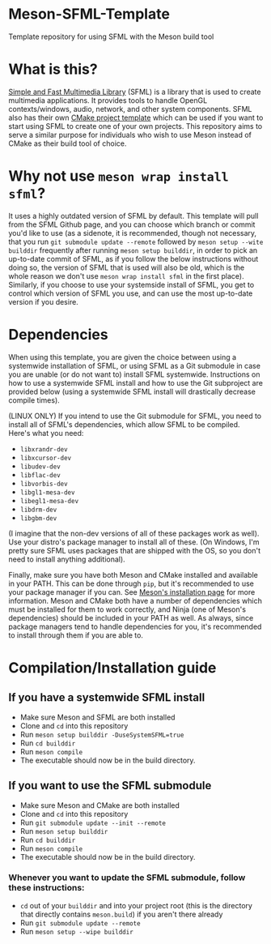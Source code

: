 # Meson-SFML-Template
Template repository for using SFML with the Meson build tool

# What is this?
[Simple and Fast Multimedia Library](https://www.sfml-dev.org/) (SFML) is a library that is used to create multimedia applications. It provides tools to handle OpenGL contexts/windows, audio, network, and other system components. SFML also has their own [CMake project template](https://github.com/SFML/cmake-sfml-project) which can be used if you want to start using SFML to create one of your own projects. This repository aims to serve a similar purpose for individuals who wish to use Meson instead of CMake as their build tool of choice.

# Why not use `meson wrap install sfml`?
It uses a highly outdated version of SFML by default. This template will pull from the SFML Github page, and you can choose which branch or commit you'd like to use (as a sidenote, it is recommended, though not necessary, that you run `git submodule update --remote` followed by `meson setup --wite builddir` frequently after running `meson setup builddir`, in order to pick an up-to-date commit of SFML, as if you follow the below instructions without doing so, the version of SFML that is used will also be old, which is the whole reason we don't use `meson wrap install sfml` in the first place). Similarly, if you choose to use your systemside install of SFML, you get to control which version of SFML you use, and can use the most up-to-date version if you desire.

# Dependencies
When using this template, you are given the choice between using a systemwide installation of SFML, or using SFML as a Git submodule in case you are unable (or do not want to) install SFML systemwide. Instructions on how to use a systemwide SFML install and how to use the Git subproject are provided below (using a systemwide SFML install will drastically decrease compile times).

(LINUX ONLY) If you intend to use the Git submodule for SFML, you need to install all of SFML's dependencies, which allow SFML to be compiled. Here's what you need:
- `libxrandr-dev`
- `libxcursor-dev`
- `libudev-dev`
- `libflac-dev`
- `libvorbis-dev`
- `libgl1-mesa-dev`
- `libegl1-mesa-dev`
- `libdrm-dev`
- `libgbm-dev`

(I imagine that the non-dev versions of all of these packages work as well). Use your distro's package manager to install all of these. (On Windows, I'm pretty sure SFML uses packages that are shipped with the OS, so you don't need to install anything additional).

Finally, make sure you have both Meson and CMake installed and available in your PATH. This can be done through `pip`, but it's recommended to use your package manager if you can. See [Meson's installation page](https://mesonbuild.com/Getting-meson.html) for more information. Meson and CMake both have a number of dependencies which must be installed for them to work correctly, and Ninja (one of Meson's dependencies) should be included in your PATH as well. As always, since package managers tend to handle dependencies for you, it's recommended to install through them if you are able to.

# Compilation/Installation guide

## If you have a systemwide SFML install
- Make sure Meson and SFML are both installed
- Clone and `cd` into this repository
- Run `meson setup builddir -DuseSystemSFML=true`
- Run `cd builddir`
- Run `meson compile`
- The executable should now be in the build directory. 

## If you want to use the SFML submodule
- Make sure Meson and CMake are both installed
- Clone and `cd` into this repository
- Run `git submodule update --init --remote`
- Run `meson setup builddir`
- Run `cd builddir`
- Run `meson compile`
- The executable should now be in the build directory.
### Whenever you want to update the SFML submodule, follow these instructions:
- `cd` out of your `builddir` and into your project root (this is the directory that directly contains `meson.build`) if you aren't there already
- Run `git submodule update --remote`
- Run `meson setup --wipe builddir`
